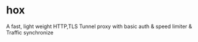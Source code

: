 # hox
A fast, light weight HTTP,TLS Tunnel proxy with basic auth & speed limiter & Traffic synchronize
